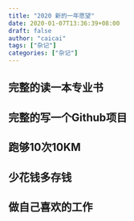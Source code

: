 ```yaml
---
title: "2020 新的一年愿望"
date: 2020-01-07T13:36:39+08:00
draft: false
author: "caicai"
tags: ["杂记"]
categories: ["杂记"]
---
```




## 完整的读一本专业书

## 完整的写一个Github项目

## 跑够10次10KM

## 少花钱多存钱

## 做自己喜欢的工作





